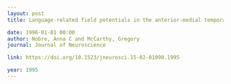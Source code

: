 ```yaml
---
layout: post
title: Language-related field potentials in the anterior-medial temporal lobe - II. Effects of word type and semantic priming

date: 1996-01-01 00:00
author: Nobre, Anna C and McCarthy, Gregory
journal: Journal of Neuroscience

link: https://doi.org/10.1523/jneurosci.15-02-01090.1995

year: 1995
---
```



